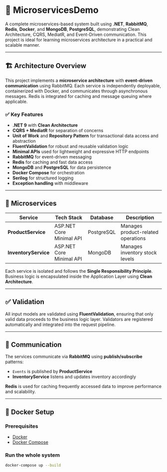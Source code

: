 # 🧩 MicroservicesDemo

A complete microservices-based system built using **.NET**, **RabbitMQ**, **Redis**, **Docker**, and **MongoDB**, **PostgreSQL**, demonstrating Clean Architecture, CQRS, MediatR, and Event-Driven communication. This project is ideal for learning microservices architecture in a practical and scalable manner.

---

## 🏗️ Architecture Overview

This project implements a **microservice architecture** with **event-driven communication** using RabbitMQ. Each service is independently deployable, containerized with Docker, and communicates through asynchronous messages. Redis is integrated for caching and message queuing where applicable.

### ✅ Key Features

- **.NET 9** with **Clean Architecture**
- **CQRS + MediatR** for separation of concerns
- **Unit of Work** and **Repository Pattern** for transactional data access and abstraction
- **FluentValidation** for robust and reusable validation logic
- **Minimal APIs** used for lightweight and expressive HTTP endpoints
- **RabbitMQ** for event-driven messaging
- **Redis** for caching and fast data access
- **MongoDB** and **PostgreSQL** for data persistence
- **Docker Compose** for orchestration
- **Serilog** for structured logging
- **Exception handling** with middleware

---

## 🧩 Microservices

| Service              | Tech Stack               | Database     | Description                                  |
|----------------------|--------------------------|--------------|----------------------------------------------|
| **ProductService**   | ASP.NET Core Minimal API | PostgreSQL   | Manages product-related operations           |
| **InventoryService** | ASP.NET Core Minimal API | MongoDB      | Manages inventory stock levels               |

Each service is isolated and follows the **Single Responsibility Principle**. Business logic is encapsulated inside the Application Layer using **Clean Architecture**.

---

## ✅ Validation

All input models are validated using **FluentValidation**, ensuring that only valid data proceeds to the business logic layer. Validators are registered automatically and integrated into the request pipeline.

---

## 🔄 Communication

The services communicate via **RabbitMQ** using **publish/subscribe** patterns:

- `Events` is published by **ProductService**
- **InventoryService** listens and updates inventory accordingly

**Redis** is used for caching frequently accessed data to improve performance and scalability.

---

## 🐳 Docker Setup

### Prerequisites

- [Docker](https://www.docker.com/)
- [Docker Compose](https://docs.docker.com/compose/)

### Run the whole system

```bash
docker-compose up --build
